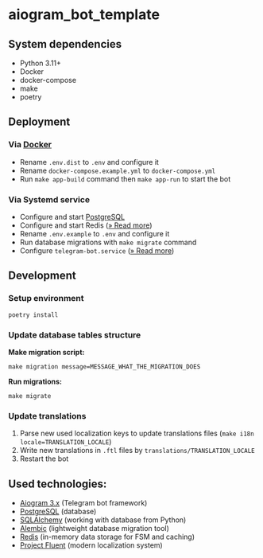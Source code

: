 
# aiogram_bot_template

## System dependencies
- Python 3.11+
- Docker
- docker-compose
- make
- poetry

## Deployment
### Via [Docker](https://www.docker.com/)
- Rename `.env.dist` to `.env` and configure it
- Rename `docker-compose.example.yml` to `docker-compose.yml`
- Run `make app-build` command then `make app-run` to start the bot

### Via Systemd service
- Configure and start [PostgreSQL](https://www.postgresql.org/)
- Configure and start Redis ([» Read more](https://redis.io/docs/install/install-redis/))
- Rename `.env.example` to `.env` and configure it
- Run database migrations with `make migrate` command
- Configure `telegram-bot.service` ([» Read more](https://gist.github.com/comhad/de830d6d1b7ae1f165b925492e79eac8))

## Development
### Setup environment

    poetry install

### Update database tables structure
**Make migration script:**

    make migration message=MESSAGE_WHAT_THE_MIGRATION_DOES

**Run migrations:**

    make migrate


### Update translations
1. Parse new used localization keys to update translations files
   (`make i18n locale=TRANSLATION_LOCALE`)
2. Write new translations in `.ftl` files by `translations/TRANSLATION_LOCALE`
3. Restart the bot

## Used technologies:
- [Aiogram 3.x](https://github.com/aiogram/aiogram) (Telegram bot framework)
- [PostgreSQL](https://www.postgresql.org/) (database)
- [SQLAlchemy](https://docs.sqlalchemy.org/en/20/) (working with database from Python)
- [Alembic](https://alembic.sqlalchemy.org/en/latest/) (lightweight database migration tool)
- [Redis](https://redis.io/docs/) (in-memory data storage for FSM and caching)
- [Project Fluent](https://projectfluent.org/) (modern localization system)
